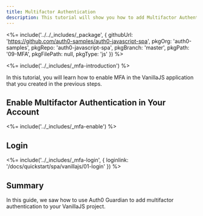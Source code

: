 ```yaml
---
title: Multifactor Authentication
description: This tutorial will show you how to add Multifactor Authentication to your VanillaJS app with auth0.
---
```


<%= include('../../_includes/_package', {
  githubUrl: 'https://github.com/auth0-samples/auth0-javascript-spa',
  pkgOrg: 'auth0-samples',
  pkgRepo: 'auth0-javascript-spa',
  pkgBranch: 'master',
  pkgPath: '09-MFA',
  pkgFilePath: null,
  pkgType: 'js'
}) %>

<%= include('../_includes/_mfa-introduction') %>

In this tutorial, you will learn how to enable MFA in the VanillaJS application that you created in the previous steps.

## Enable Multifactor Authentication in Your Account

<%= include('../_includes/_mfa-enable') %>

## Login

<%= include('../_includes/_mfa-login', { loginlink: '/docs/quickstart/spa/vanillajs/01-login' }) %>

## Summary

In this guide, we saw how to use Auth0 Guardian to add multifactor authentication to your VanillaJS project.
